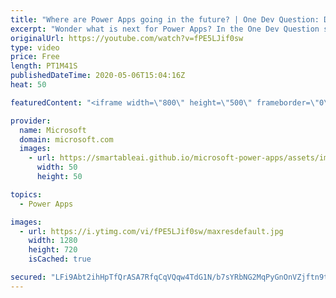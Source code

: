 ```yaml
---
title: "Where are Power Apps going in the future? | One Dev Question: Dona Sarkar"
excerpt: "Wonder what is next for Power Apps? In the One Dev Question series, Principal Cloud Advocate Dona Sarkar shares some exciting news about the future of Power Apps.   For more information, visit: https://powerapps.microsoft.com/blog/?WT.mc_id=onedevquestion-c9-donasa  Try Azure for free: https://aka.ms/TryAzure7"
originalUrl: https://youtube.com/watch?v=fPE5LJif0sw
type: video
price: Free
length: PT1M41S
publishedDateTime: 2020-05-06T15:04:16Z
heat: 50

featuredContent: "<iframe width=\"800\" height=\"500\" frameborder=\"0\" src=\"https://www.youtube.com/embed/fPE5LJif0sw\" allow=\"accelerometer; autoplay; encrypted-media; gyroscope; picture-in-picture\" allowfullscreen></iframe>"

provider:
  name: Microsoft
  domain: microsoft.com
  images:
    - url: https://smartableai.github.io/microsoft-power-apps/assets/images/organizations/microsoft.com-50x50.jpg
      width: 50
      height: 50

topics:
  - Power Apps

images:
  - url: https://i.ytimg.com/vi/fPE5LJif0sw/maxresdefault.jpg
    width: 1280
    height: 720
    isCached: true

secured: "LFi9Abt2ihHpTfQrASA7RfqCqVQqw4TdG1N/b7sYRbNG2MqPyGnOnVZjftn9tpPM3jW8LOxmdUpL7RgbHhRZsrHTe7HZxdTLK+3EXQsjyDQlcluh1iatxPTcxWworAnYndXjy3iEDyEApkGR5b5FVr7D6rf+pRsO7u0yCBxd4LqIksg4wnPIBSfD43hQzSBn408Bf/CzNk25tUn2WE/Nq0EQdKx9M6yQVJffg0TC6aaWK//d+BMS9jE7IYSopEaJ3C37TM7uINiSHYJos6b70uAQ6ClZsZaLL3StR1uiq8gkgGYwXCULR16kdbniD/m7nsE1WBmoWWXOLGE121kRulaqRSl34bAs9FCTU6oFOpVasGAeaDHdZRu/L7eiCUXwOpuXIBEoqGsven4EsFeKpEMqETQ2JHljDGi6p/cN3sw=;KM9wrDH4S8arexlm7xigZg=="
---
```


